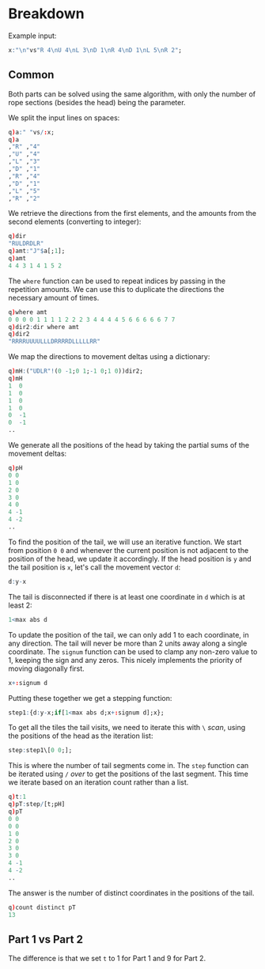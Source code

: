 # Breakdown
Example input:
```q
x:"\n"vs"R 4\nU 4\nL 3\nD 1\nR 4\nD 1\nL 5\nR 2";
```

## Common
Both parts can be solved using the same algorithm, with only the number of rope sections (besides the head) being the parameter.

We split the input lines on spaces:
```q
q)a:" "vs/:x;
q)a
,"R" ,"4"
,"U" ,"4"
,"L" ,"3"
,"D" ,"1"
,"R" ,"4"
,"D" ,"1"
,"L" ,"5"
,"R" ,"2"
```
We retrieve the directions from the first elements, and the amounts from the second elements (converting to integer):
```q
q)dir
"RULDRDLR"
q)amt:"J"$a[;1];
q)amt
4 4 3 1 4 1 5 2
```
The `where` function can be used to repeat indices by passing in the repetition amounts. We can use this to duplicate the directions the necessary amount of times.
```q
q)where amt
0 0 0 0 1 1 1 1 2 2 2 3 4 4 4 4 5 6 6 6 6 6 7 7
q)dir2:dir where amt
q)dir2
"RRRRUUUULLLDRRRRDLLLLLRR"
```
We map the directions to movement deltas using a dictionary:
```q
q)mH:("UDLR"!(0 -1;0 1;-1 0;1 0))dir2;
q)mH
1  0
1  0
1  0
1  0
0  -1
0  -1
..
```
We generate all the positions of the head by taking the partial sums of the movement deltas:
```q
q)pH
0 0
1 0
2 0
3 0
4 0
4 -1
4 -2
..
```
To find the position of the tail, we will use an iterative function. We start from position `0 0` and whenever the current position is not adjacent to the position of the head, we update it accordingly. If the head position is `y` and the tail position is `x`, let's call the movement vector `d`:
```q
d:y-x
```
The tail is disconnected if there is at least one coordinate in `d` which is at least 2:
```q
1<max abs d
```
To update the position of the tail, we can only add 1 to each coordinate, in any direction. The tail will never be more than 2 units away along a single coordinate. The `signum` function can be used to clamp any non-zero value to 1, keeping the sign and any zeros. This nicely implements the priority of moving diagonally first.
```q
x+:signum d
```
Putting these together we get a stepping function:
```q
step1:{d:y-x;if[1<max abs d;x+:signum d];x};
```
To get all the tiles the tail visits, we need to iterate this with `\` _scan_, using the positions of the head as the iteration list:
```q
step:step1\[0 0;];
```
This is where the number of tail segments come in. The `step` function can be iterated using `/` _over_ to get the positions of the last segment. This time we iterate based on an iteration count rather than a list.
```q
q)t:1
q)pT:step/[t;pH]
q)pT
0 0
0 0
1 0
2 0
3 0
3 0
4 -1
4 -2
..
```
The answer is the number of distinct coordinates in the positions of the tail.
```q
q)count distinct pT
13
```

## Part 1 vs Part 2
The difference is that we set `t` to 1 for Part 1 and 9 for Part 2.
